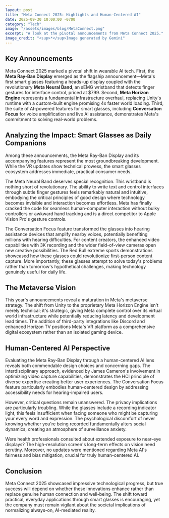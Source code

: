 ```yaml
---
layout: post
title: "Meta Connect 2025: Highlights and Human-Centered AI"
date: 2025-09-30 10:00:00 -0700
category: "Tech"
image: "/assets/images/blog/MetaConnect.png"
excerpt: "A look at the pivotal announcements from Meta Connect 2025."
image_credit: "<sup>*</sup>Image generated by Gemini"
---
```


## Key Announcements

Meta Connect 2025 marked a pivotal shift in wearable AI tech. First, the **Meta Ray-Ban Display** emerged as the flagship announcement—Meta's first smart glasses featuring a heads-up display coupled with the revolutionary **Meta Neural Band**, an sEMG wristband that detects finger gestures for interface control, priced at $799. Second, **Meta Horizon Engine** represents a fundamental infrastructure overhaul, replacing Unity's runtime with a custom-built engine promising 4x faster world loading. Third, the suite of AI-powered features for smart glasses, including **Conversation Focus** for voice amplification and live AI assistance, demonstrates Meta's commitment to solving real-world problems.

## Analyzing the Impact: Smart Glasses as Daily Companions

Among these announcements, the Meta Ray-Ban Display and its accompanying features represent the most groundbreaking development. While the VR updates show technical prowess, the smart glasses ecosystem addresses immediate, practical consumer needs.

The Meta Neural Band deserves special recognition. This wristband is nothing short of revolutionary. The ability to write text and control interfaces through subtle finger gestures feels remarkably natural and intuitive, embodying the critical principles of good design where technology becomes invisible and interaction becomes effortless. Meta has finally cracked the code for seamless human-computer interaction without bulky controllers or awkward hand tracking and is a direct competitor to Apple Vision Pro's gesture controls.

The Conversation Focus feature transformed the glasses into hearing assistance devices that amplify nearby voices, potentially benefiting millions with hearing difficulties. For content creators, the enhanced video capabilities with 3K recording and the wider field-of-view cameras open new creative possibilities. The Red Bull extreme sports demonstrations showcased how these glasses could revolutionize first-person content capture. More importantly, these glasses attempt to solve today's problems rather than tomorrow's hypothetical challenges, making technology genuinely useful for daily life.

## The Metaverse Vision

This year's announcements reveal a maturation in Meta's metaverse strategy. The shift from Unity to the proprietary Meta Horizon Engine isn't merely technical; it's strategic, giving Meta complete control over its virtual world infrastructure while potentially reducing latency and development lead times. The addition of third-party integrations like Discord and enhanced Horizon TV positions Meta's VR platform as a comprehensive digital ecosystem rather than an isolated gaming device.

## Human-Centered AI Perspective

Evaluating the Meta Ray-Ban Display through a human-centered AI lens reveals both commendable design choices and concerning gaps. The interdisciplinary approach, evidenced by James Cameron's involvement in optimizing video capture capabilities, demonstrates the HCI principle of diverse expertise creating better user experiences. The Conversation Focus feature particularly embodies human-centered design by addressing accessibility needs for hearing-impaired users.

However, critical questions remain unanswered. The privacy implications are particularly troubling. While the glasses include a recording indicator light, this feels insufficient when facing someone who might be capturing your every word and expression. The psychological discomfort of never knowing whether you're being recorded fundamentally alters social dynamics, creating an atmosphere of surveillance anxiety.

Were health professionals consulted about extended exposure to near-eye displays? The high-resolution screen's long-term effects on vision need scrutiny. Moreover, no updates were mentioned regarding Meta AI's fairness and bias mitigation, crucial for truly human-centered AI.

## Conclusion

Meta Connect 2025 showcased impressive technological progress, but true success will depend on whether these innovations enhance rather than replace genuine human connection and well-being. The shift toward practical, everyday applications through smart glasses is encouraging, yet the company must remain vigilant about the societal implications of normalizing always-on, AI-mediated reality.
